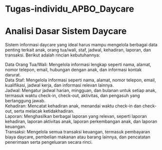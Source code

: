 # Tugas-individu_APBO_Daycare
# Analisi Dasar Sistem Daycare
Sistem informasi daycare yang ideal harus mampu mengelola berbagai data penting terkait anak, orang tua/wali, staf, jadwal, kehadiran, laporan, dan transaksi. Berikut adalah rincian kebutuhannya:

Data Orang Tua/Wali:
Mengelola informasi lengkap seperti nama, alamat, nomor telepon, email, hubungan dengan anak, dan informasi kontak darurat.<br>
Data Staf:
Mengelola informasi seperti nama, alamat, nomor telepon, email, kualifikasi, jadwal kerja, dan informasi relevan lainnya.<br>
Jadwal:
Mengatur jadwal harian, mingguan, dan bulanan untuk setiap anak, termasuk waktu check-in, check-out, aktivitas, dan pengasuh yang bertanggung jawab.<br>
Kehadiran:
Mencatat kehadiran anak, menandai waktu check-in dan check-out, serta melacak ketidakhadiran.<br>
Laporan:
Menghasilkan berbagai laporan yang relevan, seperti laporan kehadiran, laporan aktivitas anak, laporan perkembangan anak, dan laporan keuangan.<br>
Transaksi:
Mengelola semua transaksi keuangan, termasuk pembayaran biaya daycare, pembelian makanan atau barang lainnya, dan pencatatan penerimaan serta pengeluaran secara rinci.<br>
